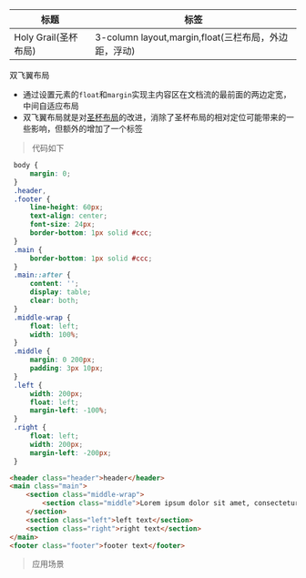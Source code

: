 |  标题  |  标签  |
|  ----  |  ----  |
| Holy Grail(圣杯布局) | 3-column layout,margin,float(三栏布局，外边距，浮动) |

双飞翼布局

* 通过设置元素的`float`和`margin`实现主内容区在文档流的最前面的两边定宽，中间自适应布局
* 双飞翼布局就是对[圣杯布局](holy-grail.md)的改进，消除了圣杯布局的相对定位可能带来的一些影响，但额外的增加了一个标签

> 代码如下

```css
 body {
     margin: 0;
 }
 .header,
 .footer {
     line-height: 60px;
     text-align: center;
     font-size: 24px;
     border-bottom: 1px solid #ccc;
 }
 .main {
     border-bottom: 1px solid #ccc;
 }
 .main::after {
     content: '';
     display: table;
     clear: both;
 }
 .middle-wrap {
     float: left;
     width: 100%;
 }
 .middle {
     margin: 0 200px;
     padding: 3px 10px;
 }
 .left {
     width: 200px;
     float: left;
     margin-left: -100%;
 }
 .right {
     float: left;
     width: 200px;
     margin-left: -200px;
 }
```

```html
<header class="header">header</header>
<main class="main">
    <section class="middle-wrap">
        <section class="middle">Lorem ipsum dolor sit amet, consectetur adipisicing elit. Autem dolorem ducimus facilis sint voluptate? Consequuntur deserunt doloribus earum eveniet fugiat id laboriosam modi numquam, placeat provident qui quia rerum, sunt.</section>
    </section>
    <section class="left">left text</section>
    <section class="right">right text</section>
</main>
<footer class="footer">footer text</footer>
```

> 应用场景
